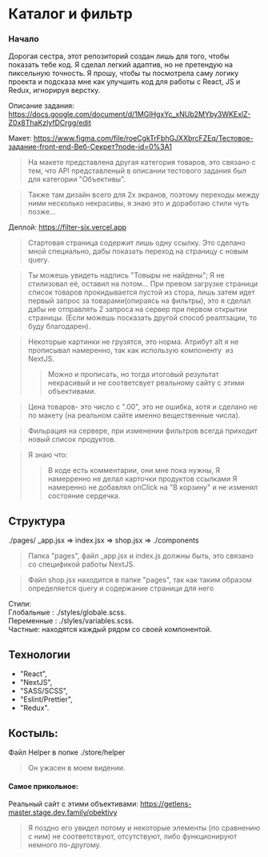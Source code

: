 # Каталог и фильтр

### Начало  
Дорогая сестра, этот репозиторий создан лишь для того, чтобы показать тебе код. Я сделал легкий адаптив, но не претендую на пиксельную точность. Я прошу, чтобы ты посмотрела саму логику проекта и подсказа мне как улучшить код для работы с React, JS и Redux, игнорируя верстку.

Описание задания: https://docs.google.com/document/d/1MGIHgxYc_xNUb2MYby3WKExlZ-Z0x8ThaKzlyfDCrgg/edit

Макет: https://www.figma.com/file/roeCgkTrFbhGJXXbrcFZEq/Тестовое-задание-front-end-Веб-Секрет?node-id=0%3A1 
> На макете представлена другая категория товаров, это связано с тем, что API представленый в описании тестового задания был для категории "Объективы".  

> Также там дизайн всего для 2х экранов, поэтому переходы между ними несколько некрасивы, я знаю это и доработаю стили чуть позже...  

Деплой: https://filter-six.vercel.app  
> Стартовая страница содержит лишь одну ссылку. Это сделано мной специально, дабы показать переход на страницу с новым query.  

>Ты можешь увидеть надпись "Товыры не найдены";  Я не стилизовал её, оставил на потом... При превом загрузке страници список товаров прокидывается пустой из стора, лишь затем идет первый запрос за товарами(опираясь на фильтры), это я сделал дабы не отправлять 2 запроса на сервер при первом открытии страницы. (Если можешь посказать другой способ реалтзации, то буду благодарен). 

> Некоторые картинки не грузятся, это норма. Атрибут alt я не прописывал намеренно, так как использую компоненту <Image> из NextJS.
>> Можно и прописать, но тогда итоговый результат некрасивый и не соответсвует реальному сайту с этими объективами.

>Цена товаров- это число с ".00", это не ошибка, хотя и сделано не по макету (на реальном сайте именно вещественные числа). 

>Фильрация на сервере, при изменении фильтров всегда приходит новый список продуктов. 

>Я знаю что:
>>В коде есть комментарии, они мне пока нужны,
>> Я намерренно не делал карточки продуктов ссылками
>> Я намеренно не добавлял onClick на "В корзину" и не изменял состояние сердечка.

## Cтруктура
./pages/ _app.jsx => index.jsx => shop.jsx => ./components  
>Папка "pages", файл _app.jsx и index.js должны быть, это связано со спецификой работы NextJS. 

>Файл shop.jsx находится в папке "pages", так как таким образом определяется query и содержание страници для него 

Стили:  
Глобальные : ./styles/globale.scss.  
Переменные : ./slyles/variables.scss.  
Частные: находятся каждый рядом со своей компонентой.

## Технологии
* "React",
* "NextJS",
* "SASS/SCSS",
* "Eslint/Prettier",
* "Redux".

## Костыль: 
Файл Helper в попке ./store/helper 
> Он ужасен в моем видении.

#### Самое прикольное: 

Реальный сайт с этими объективами: https://getlens-master.stage.dev.family/obektivy  
> Я поздно его увидел потому и некоторые элементы (по сравнению с ним) не соответствуют, отсутствуют, либо функционируют немного по-другому.
